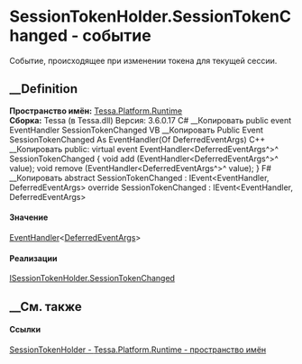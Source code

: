 # SessionTokenHolder.SessionTokenChanged - событие
Событие, происходящее при изменении токена для текущей сессии.
##  __Definition
 **Пространство имён:** [Tessa.Platform.Runtime](N_Tessa_Platform_Runtime.htm)  
 **Сборка:** Tessa (в Tessa.dll) Версия: 3.6.0.17
C# __Копировать
     public event EventHandler<DeferredEventArgs> SessionTokenChanged
VB __Копировать
     Public Event SessionTokenChanged As EventHandler(Of DeferredEventArgs)
C++ __Копировать
     public:
    virtual  event EventHandler<DeferredEventArgs^>^ SessionTokenChanged {
    	void add (EventHandler<DeferredEventArgs^>^ value);
    	void remove (EventHandler<DeferredEventArgs^>^ value);
    }
F# __Копировать
     abstract SessionTokenChanged : IEvent<EventHandler<DeferredEventArgs>,
        DeferredEventArgs>
    override SessionTokenChanged : IEvent<EventHandler<DeferredEventArgs>,
        DeferredEventArgs>
#### Значение
[EventHandler](https://learn.microsoft.com/dotnet/api/system.eventhandler-1)<[DeferredEventArgs](T_Tessa_Platform_DeferredEventArgs.htm)>
#### Реализации
[ISessionTokenHolder.SessionTokenChanged](E_Tessa_Platform_Runtime_ISessionTokenHolder_SessionTokenChanged.htm)  
##  __См. также
#### Ссылки
[SessionTokenHolder - ](T_Tessa_Platform_Runtime_SessionTokenHolder.htm)
[Tessa.Platform.Runtime - пространство имён](N_Tessa_Platform_Runtime.htm)
